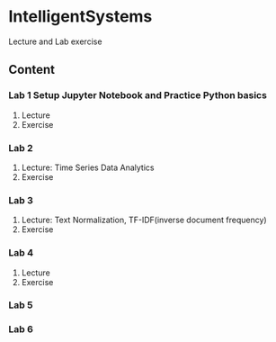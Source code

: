 # IntelligentSystems
Lecture and Lab exercise

## Content
### Lab 1 Setup Jupyter Notebook and Practice Python basics
  1. Lecture
  2. Exercise
### Lab 2
  1. Lecture: Time Series Data Analytics
  2. Exercise
### Lab 3
  1. Lecture: Text Normalization,  TF-IDF(inverse document frequency)
  2. Exercise
### Lab 4
  1. Lecture
  2. Exercise
### Lab 5
### Lab 6
